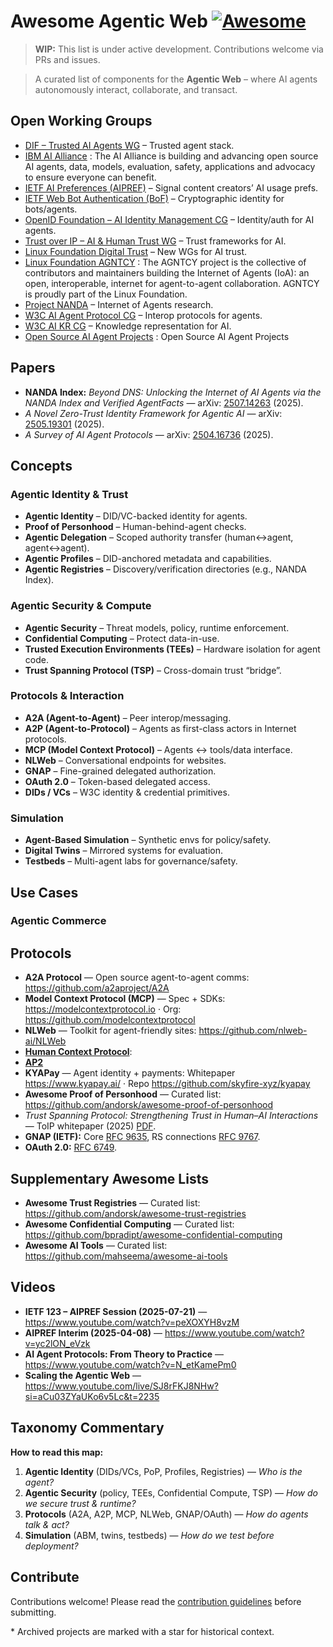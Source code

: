 # Awesome Agentic Web [![Awesome](https://awesome.re/badge.svg)](https://awesome.re)

> **WIP:** This list is under active development. Contributions welcome via PRs and issues.

> A curated list of components for the **Agentic Web** – where AI agents autonomously interact, collaborate, and transact.


## Open Working Groups

- [DIF – Trusted AI Agents WG](https://identity.foundation/working-groups/trusted-agents.html) – Trusted agent stack.
- [IBM AI Alliance](https://thealliance.ai/) : The AI Alliance is building and advancing open source AI agents, data, models, evaluation, safety, applications and advocacy to ensure everyone can benefit.
- [IETF AI Preferences (AIPREF)](https://datatracker.ietf.org/wg/aipref/about/) – Signal content creators’ AI usage prefs.
- [IETF Web Bot Authentication (BoF)](https://datatracker.ietf.org/doc/bofreq-nottingham-web-bot-authentication/) – Cryptographic identity for bots/agents.
- [OpenID Foundation – AI Identity Management CG](https://openid.net/cg/artificial-intelligence-identity-management-community-group/) – Identity/auth for AI agents.
- [Trust over IP – AI & Human Trust WG](https://www.lfdecentralizedtrust.org/projects/trust-over-ip) – Trust frameworks for AI.
- [Linux Foundation Digital Trust](https://www.lfdecentralizedtrust.org/blog/toip-and-dif-announce-three-new-working-groups-for-trust-in-the-age-of-ai?hsLang=en) – New WGs for AI trust.
- [Linux Foundation AGNTCY](https://github.com/agntcy) : The AGNTCY project is the collective of contributors and maintainers building the Internet of Agents (IoA): an open, interoperable, internet for agent-to-agent collaboration. AGNTCY is proudly part of the Linux Foundation.
- [Project NANDA](https://nandaproject.org/) – Internet of Agents research.
- [W3C AI Agent Protocol CG](https://www.w3.org/groups/cg/agentprotocol) – Interop protocols for agents.
- [W3C AI KR CG](https://www.w3.org/groups/cg/aikr) – Knowledge representation for AI.
- [Open Source AI Agent Projects](https://github.com/e2b-dev/awesome-ai-agents?tab=readme-ov-file#open-source-projects) : Open Source AI Agent Projects

## Papers
- **NANDA Index:** *Beyond DNS: Unlocking the Internet of AI Agents via the NANDA Index and Verified AgentFacts* — arXiv: [2507.14263](https://arxiv.org/abs/2507.14263) (2025).
- *A Novel Zero-Trust Identity Framework for Agentic AI* — arXiv: [2505.19301](https://arxiv.org/abs/2505.19301) (2025).
- *A Survey of AI Agent Protocols* — arXiv: [2504.16736](https://arxiv.org/abs/2504.16736) (2025).

## Concepts

### Agentic Identity & Trust
- **Agentic Identity** – DID/VC-backed identity for agents.
- **Proof of Personhood** – Human-behind-agent checks.
- **Agentic Delegation** – Scoped authority transfer (human↔agent, agent↔agent).
- **Agentic Profiles** – DID-anchored metadata and capabilities.
- **Agentic Registries** – Discovery/verification directories (e.g., NANDA Index).

### Agentic Security & Compute
- **Agentic Security** – Threat models, policy, runtime enforcement.
- **Confidential Computing** – Protect data-in-use.
- **Trusted Execution Environments (TEEs)** – Hardware isolation for agent code.
- **Trust Spanning Protocol (TSP)** – Cross-domain trust “bridge”.

### Protocols & Interaction
- **A2A (Agent-to-Agent)** – Peer interop/messaging.
- **A2P (Agent-to-Protocol)** – Agents as first-class actors in Internet protocols.
- **MCP (Model Context Protocol)** – Agents ↔ tools/data interface.
- **NLWeb** – Conversational endpoints for websites.
- **GNAP** – Fine-grained delegated authorization.
- **OAuth 2.0** – Token-based delegated access.
- **DIDs / VCs** – W3C identity & credential primitives.

### Simulation
- **Agent-Based Simulation** – Synthetic envs for policy/safety.
- **Digital Twins** – Mirrored systems for evaluation.
- **Testbeds** – Multi-agent labs for governance/safety.

## Use Cases

### Agentic Commerce

## Protocols
- **A2A Protocol** — Open source agent-to-agent comms: <https://github.com/a2aproject/A2A>
- **Model Context Protocol (MCP)** — Spec + SDKs: <https://modelcontextprotocol.io> · Org: <https://github.com/modelcontextprotocol>
- **NLWeb** — Toolkit for agent-friendly sites: <https://github.com/nlweb-ai/NLWeb>
- **[Human Context Protocol](https://humancontextprotocol.com/)**:
- **[AP2](https://ap2-protocol.org/)**
- **KYAPay** — Agent identity + payments: Whitepaper <https://www.kyapay.ai/> · Repo <https://github.com/skyfire-xyz/kyapay>
- **Awesome Proof of Personhood** — Curated list: <https://github.com/andorsk/awesome-proof-of-personhood>
- *Trust Spanning Protocol: Strengthening Trust in Human–AI Interactions* — ToIP whitepaper (2025) [PDF](https://trustoverip.org/wp-content/uploads/TSP_-Strengthening-Trust-in-Human-and-AI-Interactions.pdf).
- **GNAP (IETF):** Core [RFC 9635](https://datatracker.ietf.org/doc/rfc9635/), RS connections [RFC 9767](https://datatracker.ietf.org/doc/rfc9767/).
- **OAuth 2.0:** [RFC 6749](https://datatracker.ietf.org/doc/html/rfc6749).
  
## Supplementary Awesome Lists
- **Awesome Trust Registries** — Curated list: <https://github.com/andorsk/awesome-trust-registries>
- **Awesome Confidential Computing** — Curated list: <https://github.com/bpradipt/awesome-confidential-computing>
- **Awesome AI Tools** — Curated list: <https://github.com/mahseema/awesome-ai-tools>

## Videos
- **IETF 123 – AIPREF Session (2025-07-21)** — <https://www.youtube.com/watch?v=peXOXYH8vzM>
- **AIPREF Interim (2025-04-08)** — <https://www.youtube.com/watch?v=yc2lON_eVzk>
- **AI Agent Protocols: From Theory to Practice** — <https://www.youtube.com/watch?v=N_etKamePm0>
- **Scaling the Agentic Web** — <https://www.youtube.com/live/SJ8rFKJ8NHw?si=aCu03ZYaUKo6v5Lc&t=2235>

## Taxonomy Commentary
**How to read this map:**

1. **Agentic Identity** (DIDs/VCs, PoP, Profiles, Registries) — *Who is the agent?*  
2. **Agentic Security** (policy, TEEs, Confidential Compute, TSP) — *How do we secure trust & runtime?*  
3. **Protocols** (A2A, A2P, MCP, NLWeb, GNAP/OAuth) — *How do agents talk & act?*  
4. **Simulation** (ABM, twins, testbeds) — *How do we test before deployment?*

## Contribute
Contributions welcome! Please read the [contribution guidelines](contributing.md) before submitting.

\* Archived projects are marked with a star for historical context.
